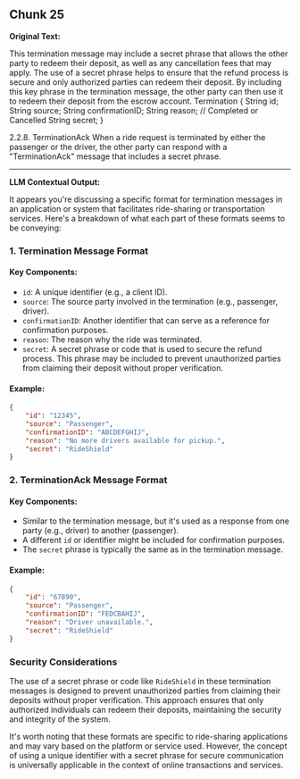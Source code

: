 ## Chunk 25

**Original Text:**

This termination message may include a secret phrase that allows the other party to redeem their deposit, as well as
any cancellation fees that may apply. The use of a secret phrase helps to ensure that the refund process is secure and only authorized parties can
redeem their deposit. By including this key phrase in the termination message, the other party can then use
it to redeem their deposit from the escrow account. Termination {
String id;
String source;
String confirmationID;
String reason; // Completed or Cancelled
String secret;
}

2.2.8. TerminationAck
When a ride request is terminated by either the passenger or the driver, the other party can respond with a
"TerminationAck" message that includes a secret phrase.

---

**LLM Contextual Output:**

It appears you're discussing a specific format for termination messages in an application or system that facilitates ride-sharing or transportation services. Here's a breakdown of what each part of these formats seems to be conveying:

### 1. Termination Message Format

#### Key Components:
- `id`: A unique identifier (e.g., a client ID).
- `source`: The source party involved in the termination (e.g., passenger, driver).
- `confirmationID`: Another identifier that can serve as a reference for confirmation purposes.
- `reason`: The reason why the ride was terminated.
- `secret`: A secret phrase or code that is used to secure the refund process. This phrase may be included to prevent unauthorized parties from claiming their deposit without proper verification.

#### Example:

```json
{
    "id": "12345",
    "source": "Passenger",
    "confirmationID": "ABCDEFGHIJ",
    "reason": "No more drivers available for pickup.",
    "secret": "RideShield"
}
```

### 2. TerminationAck Message Format

#### Key Components:
- Similar to the termination message, but it's used as a response from one party (e.g., driver) to another (passenger).
- A different `id` or identifier might be included for confirmation purposes.
- The `secret` phrase is typically the same as in the termination message.

#### Example:

```json
{
    "id": "67890",
    "source": "Passenger",
    "confirmationID": "FEDCBAHIJ",
    "reason": "Driver unavailable.",
    "secret": "RideShield"
}
```

### Security Considerations

The use of a secret phrase or code like `RideShield` in these termination messages is designed to prevent unauthorized parties from claiming their deposits without proper verification. This approach ensures that only authorized individuals can redeem their deposits, maintaining the security and integrity of the system.

It's worth noting that these formats are specific to ride-sharing applications and may vary based on the platform or service used. However, the concept of using a unique identifier with a secret phrase for secure communication is universally applicable in the context of online transactions and services.
